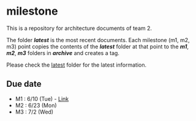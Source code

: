 # milestone

This is a repository for architecture documents of team 2.

The folder ***latest*** is the most recent documents. Each milestone (m1, m2, m3) point copies the contents of the ***latest*** folder at that point to the ***m1***, ***m2***, ***m3*** folders in ***archive*** and creates a tag.

Please check the [latest](./latest) folder for the latest information.

## Due date

- M1 : 6/10 (Tue) - [Link](./archive/m1)
- M2 : 6/23 (Mon)
- M3 : 7/2 (Wed)